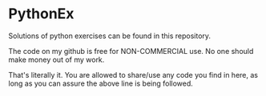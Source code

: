 # PythonEx
Solutions of python exercises can be found in this repository.

The code on my github is free for NON-COMMERCIAL use. No one should make money out of my work.

That's literally it. You are allowed to share/use any code you find in here, as long as you can assure the above line is being followed.
